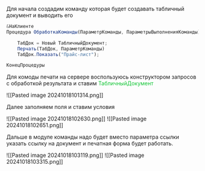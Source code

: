 
Для начала создадим команду которая будет создавать табличный документ и выводить его 

```js
&НаКлиенте
Процедура ОбработкаКоманды(ПараметрКоманды, ПараметрыВыполненияКоманды)

	ТабДок = Новый ТабличныйДокумент;
	Перчать(ТабДок, ПараметрКоманды)
	ТабДок.Показать("Прайс-лист");

КонецПроцедуры
```

Для комоды печати на сервере воспользуюсь конструктором запросов с обработкой результата и ставим <span style="color:rgb(17, 197, 53)">ТабличныйДокумент</span> 

![[Pasted image 20241018101314.png]]

Далее заполняем поля и ставим условия

![[Pasted image 20241018102630.png]]
![[Pasted image 20241018102651.png]]

Дальше в модуле команды надо будет вместо параметра ссылки указать ссылку на документ и печатная форма будет работать.

![[Pasted image 20241018103119.png]]
![[Pasted image 20241018103315.png]]

